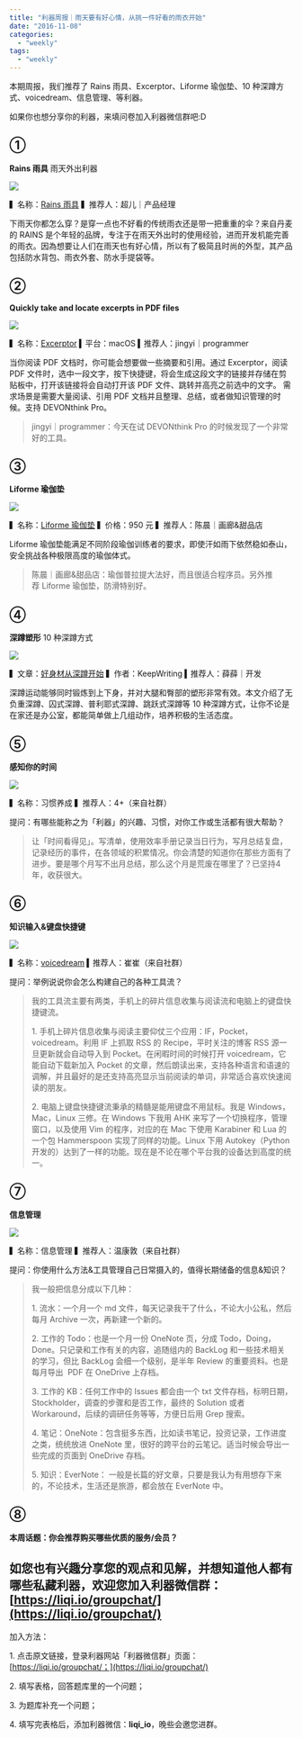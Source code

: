```yaml
---
title: "利器周报｜雨天要有好心情，从挑一件好看的雨衣开始"
date: "2016-11-08"
categories: 
  - "weekly"
tags: 
  - "weekly"
---
```


本期周报，我们推荐了 Rains 雨具、Excerptor、Liforme 瑜伽垫、10 种深蹲方式、voicedream、信息管理、等利器。

如果你也想分享你的利器，来填问卷加入利器微信群吧:D

## ①

**Rains 雨具** 雨天外出利器

![](/images/01778.jpg)

▍名称：[Rains 雨具](https://www.plain-me.com/brand-inner.asp?poid=74) ▍推荐人：超儿｜产品经理

下雨天你都怎么穿？是穿一点也不好看的传统雨衣还是带一把重重的伞？来自丹麦的 RAINS 是个年轻的品牌，专注于在雨天外出时的使用经验，进而开发机能完善的雨衣。因為想要让人们在雨天也有好心情，所以有了极简且时尚的外型，其产品包括防水背包、雨衣外套、防水手提袋等。

## ②

**Quickly take and locate excerpts in PDF files**

![](/images/83645.gif)

▍名称：[Excerptor](https://github.com/guoc/excerptor) ▍平台：macOS ▍推荐人：jingyi｜programmer

当你阅读 PDF 文档时，你可能会想要做一些摘要和引用。通过 Excerptor，阅读 PDF 文件时，选中一段文字，按下快捷键，将会生成这段文字的链接并存储在剪贴板中，打开该链接将会自动打开该 PDF 文件、跳转并高亮之前选中的文字。 需求场景是需要大量阅读、引用 PDF 文档并且整理、总结，或者做知识管理的时候。支持 DEVONthink Pro。

> jingyi｜programmer：今天在试 DEVONthink Pro 的时候发现了一个非常好的工具。

## ③

**Liforme 瑜伽垫**

![](/images/44660.jpg)

▍名称：[Liforme 瑜伽垫](https://item.taobao.com/item.htm?id=522543547931&ali_refid=a3_430582_1006:1105741441:N:liforme%E7%91%9C%E4%BC%BD%E5%9E%AB:cc89278db7eae7470f327f09a85a759b&ali_trackid=1_cc89278db7eae7470f327f09a85a759b&spm=a230r.1.14.1.tjXYCm#detail) ▍价格：950 元 ▍推荐人：陈晨｜画廊&甜品店

Liforme 瑜伽垫能满足不同阶段瑜伽训练者的要求，即使汗如雨下依然稳如泰山，安全挑战各种极限高度的瑜伽体式。

> 陈晨｜画廊&甜品店：瑜伽普拉提大法好，而且很适合程序员。另外推荐 Liforme 瑜伽垫，防滑特别好。

## ④

**深蹲塑形** 10 种深蹲方式

![](/images/98284.gif)

▍文章：[好身材从深蹲开始](https://www.jianshu.com/p/125f45b5911d) ▍作者：KeepWriting ▍推荐人：薛薛｜开发

深蹲运动能够同时锻炼到上下身，并对大腿和臀部的塑形非常有效。本文介绍了无负重深蹲、囚式深蹲、普利耶式深蹲、跳跃式深蹲等 10 种深蹲方式，让你不论是在家还是办公室，都能简单做上几组动作，培养积极的生活态度。

## ⑤

**感知你的时间**

![](/images/85945.jpg)

▍名称：习惯养成 ▍推荐人：4+（来自社群）

提问：有哪些能称之为「利器」的兴趣、习惯，对你工作或生活都有很大帮助？

> 让「时间看得见」。写清单，使用效率手册记录当日行为，写月总结复盘，记录经历的事件，在各领域的积累情况。你会清楚的知道你在那些方面有了进步。要是哪个月写不出月总结，那么这个月是荒废在哪里了？已坚持4年，收获很大。

## ⑥

**知识输入&键盘快捷键**

![](/images/60799.jpeg)

▍名称：[voicedream](https://itunes.apple.com/us/app/voice-dream-reader/id496177674?mt=8) ▍推荐人：崔崔（来自社群）

提问：举例说说你会怎么构建自己的各种工具流？

> 我的工具流主要有两类，手机上的碎片信息收集与阅读流和电脑上的键盘快捷键流。
> 
> 1\. 手机上碎片信息收集与阅读主要仰仗三个应用：IF，Pocket，voicedream。利用 IF 上抓取 RSS 的 Recipe，平时关注的博客 RSS 源一旦更新就会自动导入到 Pocket。在闲暇时间的时候打开 voicedream，它能自动下载新加入 Pocket 的文章，然后朗读出来，支持各种语言和语速的调解，并且最好的是还支持高亮显示当前阅读的单词，非常适合喜欢快速阅读的朋友。
> 
> 2\. 电脑上键盘快捷键流秉承的精髓是能用键盘不用鼠标。我是 Windows，Mac，Linux 三修。在 Windows 下我用 AHK 来写了一个切换程序，管理窗口，以及使用 Vim 的程序，对应的在 Mac 下使用 Karabiner 和 Lua 的一个包 Hammerspoon 实现了同样的功能。Linux 下用 Autokey（Python 开发的）达到了一样的功能。现在是不论在哪个平台我的设备达到高度的统一。

## ⑦

**信息管理**

![](/images/92044-444x333.png)

▍名称：信息管理 ▍推荐人：温康敦（来自社群）

提问：你使用什么方法&工具管理自己日常摄入的，值得长期储备的信息&知识？

> 我一般把信息分成以下几种：
> 
> 1\. 流水：一个月一个 md 文件，每天记录我干了什么，不论大小公私，然后每月 Archive 一次，再新建一个新的。
> 
> 2\. 工作的 Todo：也是一个月一份 OneNote 页，分成 Todo，Doing，Done。只记录和工作有关的内容，追随组内的 BackLog 和一些技术相关的学习，但比 BackLog 会细一个级别，是半年 Review 的重要资料。也是每月导出  PDF 在 OneDrive 上存档。
> 
> 3\. 工作的 KB：任何工作中的 Issues 都会由一个 txt 文件存档，标明日期，Stockholder，调查的步骤和是否工作，最终的 Solution 或者 Workaround，后续的调研任务等等，方便日后用 Grep 搜索。
> 
> 4\. 笔记：OneNote：包含挺多东西，比如读书笔记，投资记录，工作进度之类，统统放进 OneNote 里，很好的跨平台的云笔记。适当时候会导出一些完成的页面到 OneDrive 存档。
> 
> 5\. 知识：EverNote： 一般是长篇的好文章，只要是我认为有用想存下来的，不论技术，生活还是旅游，都会放在 EverNote 中。

## ⑧

**本周话题：你会推荐购买哪些优质的服务/会员？**

## 如您也有兴趣分享您的观点和见解，并想知道他人都有哪些私藏利器，欢迎您加入利器微信群：[https://liqi.io/groupchat/](https://liqi.io/groupchat/)

加入方法：

1\. 点击原文链接，登录利器网站「利器微信群」页面：[https://liqi.io/groupchat/；](https://liqi.io/groupchat/)

2\. 填写表格，回答题库里的一个问题；

3\. 为题库补充一个问题；

4\. 填写完表格后，添加利器微信：**liqi\_io**，晚些会邀您进群。
